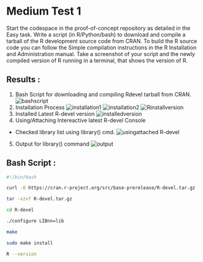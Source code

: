 # Medium Test 1
Start the codespace in the proof-of-concept repository as detailed in the Easy task. Write a script (in R/Python/bash) to download and compile a tarball of the R development source code from CRAN. To build the R source code you can follow the Simple compilation instructions in the R Installation and Administration manual. Take a screenshot of your script and the newly compiled version of R running in a terminal, that shows the version of R.​

## Results :

1. Bash Script for downloading and compiling Rdevel tarball from CRAN.
![bashscript](https://user-images.githubusercontent.com/72031540/226259234-b49ec563-faba-4828-9c4e-66c7d97a7cdc.png)
2. Installation Process
![installation1](https://user-images.githubusercontent.com/72031540/226259357-fc375f51-8419-45ec-a82c-8e6f40e59a26.png)
![installation2](https://user-images.githubusercontent.com/72031540/226259633-a2b156ff-90b2-4bf1-aee4-17904ab178db.png)
![Rinstallversion](https://user-images.githubusercontent.com/72031540/226259750-b86934ab-a32e-4aa9-a598-6b1d941b5c87.png)
3. Installed Latest R-devel version
![installedversion](https://user-images.githubusercontent.com/72031540/226259295-f1ed19e2-a838-43f2-8972-3810046ec4ca.png)
4. Using/Attaching Intereactive latest R-devel Console
- Checked library list using library() cmd.
![usingattached R-devel](https://user-images.githubusercontent.com/72031540/226259728-99186eee-5424-4c91-a930-3d21073e73e9.png)
5. Output for library() command
![output](https://user-images.githubusercontent.com/72031540/226259672-088b6d9a-f6b4-4bb8-9a95-5281f50a1081.png)

## Bash Script :

```bash
#!/bin/bash

curl -O https://cran.r-project.org/src/base-prerelease/R-devel.tar.gz

tar -xzvf R-devel.tar.gz

cd R-devel

./configure LIBnn=lib

make

sudo make install

R --version

```